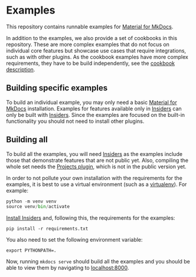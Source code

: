 # Examples

This repository contains runnable examples for [Material for MkDocs].

  [Material for MkDocs]: https://squidfunk.github.io/mkdocs-material/

In addition to the examples, we also provide a set of cookbooks in
this repository. These are more complex examples that do not focus on
individual core features but showcase use cases that require
integrations, such as with other plugins. As the cookbook examples
have more complex requirements, they have to be build independently, 
see the [cookbook description].

  [cookbook description]: cookbooks/README.MD

## Building specific examples

To build an individual example, you may only need a basic [Material
for MkDocs] installation. Examples for features available only in
[Insiders] can only be built with [Insiders]. Since the examples are
focused on the built-in functionality you should not need to install
other plugins.

## Building all

To build all the examples, you will need [Insiders] as the examples
include those that demonstrate features that are not public yet. Also,
compiling the whole set needs the [Projects plugin], which is not in
the public version yet. 

  [Insiders]: https://squidfunk.github.io/mkdocs-material/insiders/
  [Projects Plugin]: https://squidfunk.github.io/mkdocs-material/plugins/projects/

In order to not pollute your own installation with the requirements
for the examples, it is best to use a virtual environment (such as a
[virtualenv](https://docs.python.org/3/library/venv.html)). For
example:

```python
python -m venv venv
source venv/bin/activate
```

[Install Insiders] and, following this, the requirements for the examples:
```
pip install -r requirements.txt
```

  [Install Insiders]: https://squidfunk.github.io/mkdocs-material/insiders/getting-started/

You also need to set the following environment variable:

```
export PYTHONPATH=.
```

Now, running `mkdocs serve` should build all the examples and you
should be able to view them by navigating to
[localhost:8000](http://localhost:8000).

